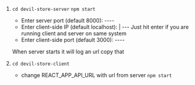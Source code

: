 1. `cd devil-store-server`
    `npm start`

    - Enter server port (default 8000):         <hit enter to keep default>  ----
    - Enter client-side IP (default localhost): <hit enter to keep default>     | --- Just hit enter if you are running client and server on same system
    - Enter client-side port (default 3000):    <hit enter to keep default>  ----

    When server starts it will log an url copy that

2. `cd devil-store-client`
    - change REACT_APP_API_URL with url from server
    `npm start`